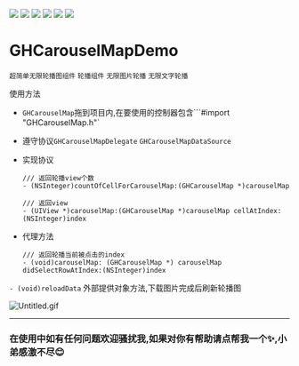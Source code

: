 ![](https://img.shields.io/badge/platform-iOS-red.svg) ![](https://img.shields.io/badge/language-Objective--C-orange.svg) 
![](https://img.shields.io/badge/license-MIT%20License-brightgreen.svg) 
![](https://img.shields.io/appveyor/ci/gruntjs/grunt.svg)
![](https://img.shields.io/vscode-marketplace/d/repo.svg)
![](https://img.shields.io/cocoapods/l/packageName.svg)

# GHCarouselMapDemo
`超简单无限轮播图组件` `轮播组件` `无限图片轮播` `无限文字轮播`




使用方法

* `GHCarouselMap`拖到项目内,在要使用的控制器包含```#import "GHCarouselMap.h"`


* 遵守协议`GHCarouselMapDelegate` `GHCarouselMapDataSource`


* 实现协议

  ```
  /// 返回轮播view个数
  - (NSInteger)countOfCellForCarouselMap:(GHCarouselMap *)carouselMap
  
  /// 返回view
  - (UIView *)carouselMap:(GHCarouselMap *)carouselMap cellAtIndex:(NSInteger)index
  
  ```


* 代理方法

  ```
  /// 返回轮播当前被点击的index
  - (void)carouselMap: (GHCarouselMap *) carouselMap didSelectRowAtIndex:(NSInteger)index 

  ```
 
`- (void)reloadData` 外部提供对象方法,下载图片完成后刷新轮播图
 

![Untitled.gif](https://upload-images.jianshu.io/upload_images/1419035-1db31d017e60d50b.gif?imageMogr2/auto-orient/strip)


---


### 在使用中如有任何问题欢迎骚扰我,如果对你有帮助请点帮我一个✨,小弟感激不尽:blush: